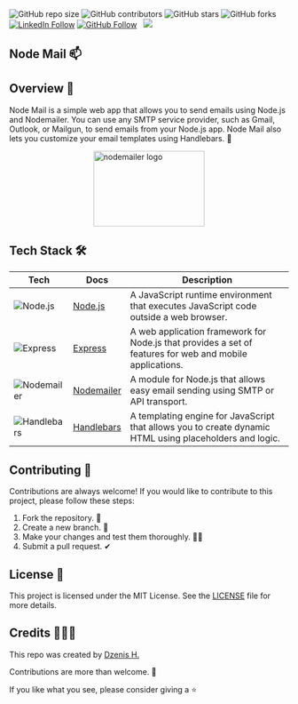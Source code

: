 ##

![GitHub repo size](https://img.shields.io/github/repo-size/dzenis-h/node-mail)
![GitHub contributors](https://img.shields.io/github/contributors/dzenis-h/node-mail)
![GitHub stars](https://img.shields.io/github/stars/dzenis-h/node-mail?style=social)
![GitHub forks](https://img.shields.io/github/forks/dzenis-h/node-mail?style=social)
[![LinkedIn Follow](https://img.shields.io/badge/-Follow-blue?style=social&logo=linkedin&link=https://www.linkedin.com/in/dzenis-h/)](https://www.linkedin.com/in/dzenis-h/)
[![GitHub Follow](https://img.shields.io/badge/-Follow-black?style=social&logo=github&link=https://github.com/dzenis-h)](https://github.com/dzenis-h)  
<img src="https://stackoverflow.com/users/flair/8146571.png?theme=dark&showIcon=true&showName=true&showBadges=true&showRep=true&showPosts=true&stackApps=true" align=“center”/>

##

## Node Mail 📫

## Overview 👀

Node Mail is a simple web app that allows you to send emails using Node.js and Nodemailer. You can use any SMTP service provider, such as Gmail, Outlook, or Mailgun, to send emails from your Node.js app. Node Mail also lets you customize your email templates using Handlebars. 📧

<img src="https://nodemailer.com/nm_logo_200x136.png" alt="nodemailer logo" width="200" height="136" style="display:block; margin-left:auto; margin-right:auto">

## Tech Stack 🛠️

| Tech | Docs | Description |
| ---- | ---- | ----------- |
| ![Node.js](https://img.shields.io/badge/-Node.js-339933?style=flat-square&logo=node.js&logoColor=white) | [Node.js](https://nodejs.org/en/docs/) | A JavaScript runtime environment that executes JavaScript code outside a web browser. |
| ![Express](https://img.shields.io/badge/-Express-000000?style=flat-square&logo=express&logoColor=white) | [Express](https://expressjs.com/en/4x/api.html) | A web application framework for Node.js that provides a set of features for web and mobile applications. |
| ![Nodemailer](https://img.shields.io/badge/-Nodemailer-009CFF?style=flat-square&logo=nodemailer&logoColor=white) | [Nodemailer](https://nodemailer.com/about/) | A module for Node.js that allows easy email sending using SMTP or API transport. |
| ![Handlebars](https://img.shields.io/badge/-Handlebars-F0772B?style=flat-square&logo=handlebars.js&logoColor=white) | [Handlebars](https://handlebarsjs.com/guide/) | A templating engine for JavaScript that allows you to create dynamic HTML using placeholders and logic. |

## Contributing 🙌

Contributions are always welcome! If you would like to contribute to this project, please follow these steps:

1. Fork the repository. 🍴
2. Create a new branch. 🌵
3. Make your changes and test them thoroughly. 👨‍💻
4. Submit a pull request. ✔

## License 📑

This project is licensed under the MIT License. See the [LICENSE](https://docs.google.com/document/d/11WK7tVoTFRMcWCuGZQCRWxEsDUEJ_6ArtfV-NjWcBCU/edit?usp=sharing) file for more details.

## Credits 👨🏻‍💻

This repo was created by [Dzenis H.](https://dzenis.tech)

Contributions are more than welcome. 🫡

If you like what you see, please consider giving a ⭐️
